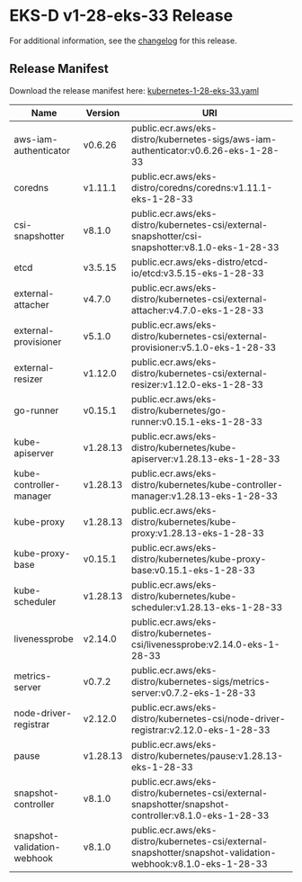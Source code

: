 # EKS-D v1-28-eks-33 Release

For additional information, see the [changelog](CHANGELOG-v1-28-eks-33.md) for this release.

## Release Manifest

Download the release manifest here: [kubernetes-1-28-eks-33.yaml](https://distro.eks.amazonaws.com/kubernetes-1-28/kubernetes-1-28-eks-33.yaml)

| Name | Version | URI |
|------|---------|-----|
| aws-iam-authenticator | v0.6.26 | public.ecr.aws/eks-distro/kubernetes-sigs/aws-iam-authenticator:v0.6.26-eks-1-28-33 |
| coredns | v1.11.1 | public.ecr.aws/eks-distro/coredns/coredns:v1.11.1-eks-1-28-33 |
| csi-snapshotter | v8.1.0 | public.ecr.aws/eks-distro/kubernetes-csi/external-snapshotter/csi-snapshotter:v8.1.0-eks-1-28-33 |
| etcd | v3.5.15 | public.ecr.aws/eks-distro/etcd-io/etcd:v3.5.15-eks-1-28-33 |
| external-attacher | v4.7.0 | public.ecr.aws/eks-distro/kubernetes-csi/external-attacher:v4.7.0-eks-1-28-33 |
| external-provisioner | v5.1.0 | public.ecr.aws/eks-distro/kubernetes-csi/external-provisioner:v5.1.0-eks-1-28-33 |
| external-resizer | v1.12.0 | public.ecr.aws/eks-distro/kubernetes-csi/external-resizer:v1.12.0-eks-1-28-33 |
| go-runner | v0.15.1 | public.ecr.aws/eks-distro/kubernetes/go-runner:v0.15.1-eks-1-28-33 |
| kube-apiserver | v1.28.13 | public.ecr.aws/eks-distro/kubernetes/kube-apiserver:v1.28.13-eks-1-28-33 |
| kube-controller-manager | v1.28.13 | public.ecr.aws/eks-distro/kubernetes/kube-controller-manager:v1.28.13-eks-1-28-33 |
| kube-proxy | v1.28.13 | public.ecr.aws/eks-distro/kubernetes/kube-proxy:v1.28.13-eks-1-28-33 |
| kube-proxy-base | v0.15.1 | public.ecr.aws/eks-distro/kubernetes/kube-proxy-base:v0.15.1-eks-1-28-33 |
| kube-scheduler | v1.28.13 | public.ecr.aws/eks-distro/kubernetes/kube-scheduler:v1.28.13-eks-1-28-33 |
| livenessprobe | v2.14.0 | public.ecr.aws/eks-distro/kubernetes-csi/livenessprobe:v2.14.0-eks-1-28-33 |
| metrics-server | v0.7.2 | public.ecr.aws/eks-distro/kubernetes-sigs/metrics-server:v0.7.2-eks-1-28-33 |
| node-driver-registrar | v2.12.0 | public.ecr.aws/eks-distro/kubernetes-csi/node-driver-registrar:v2.12.0-eks-1-28-33 |
| pause | v1.28.13 | public.ecr.aws/eks-distro/kubernetes/pause:v1.28.13-eks-1-28-33 |
| snapshot-controller | v8.1.0 | public.ecr.aws/eks-distro/kubernetes-csi/external-snapshotter/snapshot-controller:v8.1.0-eks-1-28-33 |
| snapshot-validation-webhook | v8.1.0 | public.ecr.aws/eks-distro/kubernetes-csi/external-snapshotter/snapshot-validation-webhook:v8.1.0-eks-1-28-33 |
